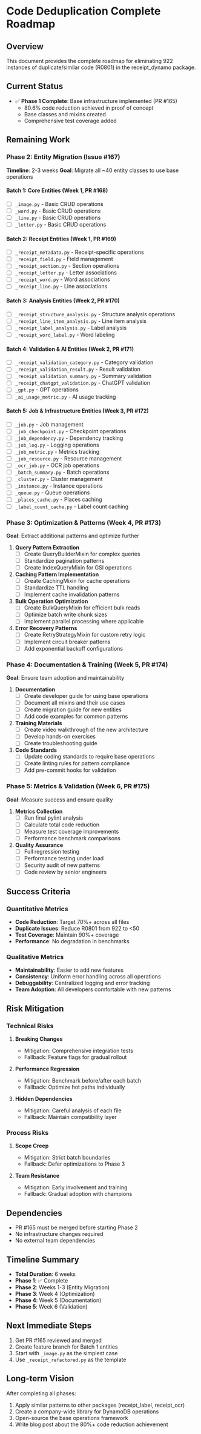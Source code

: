 # Code Deduplication Complete Roadmap

## Overview
This document provides the complete roadmap for eliminating 922 instances of duplicate/similar code (R0801) in the receipt_dynamo package.

## Current Status
- ✅ **Phase 1 Complete**: Base infrastructure implemented (PR #165)
  - 80.6% code reduction achieved in proof of concept
  - Base classes and mixins created
  - Comprehensive test coverage added

## Remaining Work

### Phase 2: Entity Migration (Issue #167)
**Timeline**: 2-3 weeks
**Goal**: Migrate all ~40 entity classes to use base operations

#### Batch 1: Core Entities (Week 1, PR #168)
- [ ] `_image.py` - Basic CRUD operations
- [ ] `_word.py` - Basic CRUD operations
- [ ] `_line.py` - Basic CRUD operations
- [ ] `_letter.py` - Basic CRUD operations

#### Batch 2: Receipt Entities (Week 1, PR #169)
- [ ] `_receipt_metadata.py` - Receipt-specific operations
- [ ] `_receipt_field.py` - Field management
- [ ] `_receipt_section.py` - Section operations
- [ ] `_receipt_letter.py` - Letter associations
- [ ] `_receipt_word.py` - Word associations
- [ ] `_receipt_line.py` - Line associations

#### Batch 3: Analysis Entities (Week 2, PR #170)
- [ ] `_receipt_structure_analysis.py` - Structure analysis operations
- [ ] `_receipt_line_item_analysis.py` - Line item analysis
- [ ] `_receipt_label_analysis.py` - Label analysis
- [ ] `_receipt_word_label.py` - Word labeling

#### Batch 4: Validation & AI Entities (Week 2, PR #171)
- [ ] `_receipt_validation_category.py` - Category validation
- [ ] `_receipt_validation_result.py` - Result validation
- [ ] `_receipt_validation_summary.py` - Summary validation
- [ ] `_receipt_chatgpt_validation.py` - ChatGPT validation
- [ ] `_gpt.py` - GPT operations
- [ ] `_ai_usage_metric.py` - AI usage tracking

#### Batch 5: Job & Infrastructure Entities (Week 3, PR #172)
- [ ] `_job.py` - Job management
- [ ] `_job_checkpoint.py` - Checkpoint operations
- [ ] `_job_dependency.py` - Dependency tracking
- [ ] `_job_log.py` - Logging operations
- [ ] `_job_metric.py` - Metrics tracking
- [ ] `_job_resource.py` - Resource management
- [ ] `_ocr_job.py` - OCR job operations
- [ ] `_batch_summary.py` - Batch operations
- [ ] `_cluster.py` - Cluster management
- [ ] `_instance.py` - Instance operations
- [ ] `_queue.py` - Queue operations
- [ ] `_places_cache.py` - Places caching
- [ ] `_label_count_cache.py` - Label count caching

### Phase 3: Optimization & Patterns (Week 4, PR #173)
**Goal**: Extract additional patterns and optimize further

1. **Query Pattern Extraction**
   - [ ] Create QueryBuilderMixin for complex queries
   - [ ] Standardize pagination patterns
   - [ ] Create IndexQueryMixin for GSI operations

2. **Caching Pattern Implementation**
   - [ ] Create CachingMixin for cache operations
   - [ ] Standardize TTL handling
   - [ ] Implement cache invalidation patterns

3. **Bulk Operation Optimization**
   - [ ] Create BulkQueryMixin for efficient bulk reads
   - [ ] Optimize batch write chunk sizes
   - [ ] Implement parallel processing where applicable

4. **Error Recovery Patterns**
   - [ ] Create RetryStrategyMixin for custom retry logic
   - [ ] Implement circuit breaker patterns
   - [ ] Add exponential backoff configurations

### Phase 4: Documentation & Training (Week 5, PR #174)
**Goal**: Ensure team adoption and maintainability

1. **Documentation**
   - [ ] Create developer guide for using base operations
   - [ ] Document all mixins and their use cases
   - [ ] Create migration guide for new entities
   - [ ] Add code examples for common patterns

2. **Training Materials**
   - [ ] Create video walkthrough of the new architecture
   - [ ] Develop hands-on exercises
   - [ ] Create troubleshooting guide

3. **Code Standards**
   - [ ] Update coding standards to require base operations
   - [ ] Create linting rules for pattern compliance
   - [ ] Add pre-commit hooks for validation

### Phase 5: Metrics & Validation (Week 6, PR #175)
**Goal**: Measure success and ensure quality

1. **Metrics Collection**
   - [ ] Run final pylint analysis
   - [ ] Calculate total code reduction
   - [ ] Measure test coverage improvements
   - [ ] Performance benchmark comparisons

2. **Quality Assurance**
   - [ ] Full regression testing
   - [ ] Performance testing under load
   - [ ] Security audit of new patterns
   - [ ] Code review by senior engineers

## Success Criteria

### Quantitative Metrics
- **Code Reduction**: Target 70%+ across all files
- **Duplicate Issues**: Reduce R0801 from 922 to <50
- **Test Coverage**: Maintain 90%+ coverage
- **Performance**: No degradation in benchmarks

### Qualitative Metrics
- **Maintainability**: Easier to add new features
- **Consistency**: Uniform error handling across all operations
- **Debuggability**: Centralized logging and error tracking
- **Team Adoption**: All developers comfortable with new patterns

## Risk Mitigation

### Technical Risks
1. **Breaking Changes**
   - Mitigation: Comprehensive integration tests
   - Fallback: Feature flags for gradual rollout

2. **Performance Regression**
   - Mitigation: Benchmark before/after each batch
   - Fallback: Optimize hot paths individually

3. **Hidden Dependencies**
   - Mitigation: Careful analysis of each file
   - Fallback: Maintain compatibility layer

### Process Risks
1. **Scope Creep**
   - Mitigation: Strict batch boundaries
   - Fallback: Defer optimizations to Phase 3

2. **Team Resistance**
   - Mitigation: Early involvement and training
   - Fallback: Gradual adoption with champions

## Dependencies
- PR #165 must be merged before starting Phase 2
- No infrastructure changes required
- No external team dependencies

## Timeline Summary
- **Total Duration**: 6 weeks
- **Phase 1**: ✅ Complete
- **Phase 2**: Weeks 1-3 (Entity Migration)
- **Phase 3**: Week 4 (Optimization)
- **Phase 4**: Week 5 (Documentation)
- **Phase 5**: Week 6 (Validation)

## Next Immediate Steps
1. Get PR #165 reviewed and merged
2. Create feature branch for Batch 1 entities
3. Start with `_image.py` as the simplest case
4. Use `_receipt_refactored.py` as the template

## Long-term Vision
After completing all phases:
1. Apply similar patterns to other packages (receipt_label, receipt_ocr)
2. Create a company-wide library for DynamoDB operations
3. Open-source the base operations framework
4. Write blog post about the 80%+ code reduction achievement
